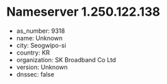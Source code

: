 # Nameserver 1.250.122.138

* as_number: 9318
* name: Unknown
* city: Seogwipo-si
* country: KR
* organization: SK Broadband Co Ltd
* version: Unknown
* dnssec: false
